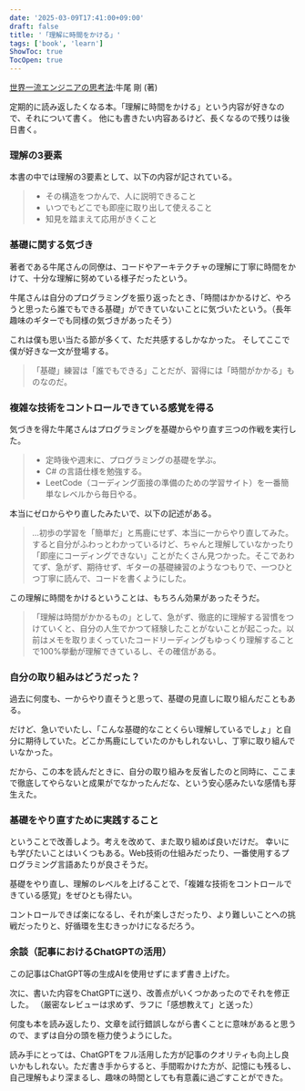 ```yaml
---
date: '2025-03-09T17:41:00+09:00'
draft: false
title: '「理解に時間をかける」'
tags: ['book', 'learn']
ShowToc: true
TocOpen: true
---
```


[世界一流エンジニアの思考法](https://books.bunshun.jp/ud/book/num/1639176800000000000B):牛尾 剛 (著)

定期的に読み返したくなる本。「理解に時間をかける」という内容が好きなので、それについて書く。
他にも書きたい内容あるけど、長くなるので残りは後日書く。

### 理解の3要素

本書の中では理解の3要素として、以下の内容が記されている。

> - その構造をつかんで、人に説明できること
> - いつでもどこでも即座に取り出して使えること
> - 知見を踏まえて応用がきくこと

### 基礎に関する気づき

著者である牛尾さんの同僚は、コードやアーキテクチャの理解に丁寧に時間をかけて、十分な理解に努めている様子だったという。

牛尾さんは自分のプログラミングを振り返ったとき、「時間はかかるけど、やろうと思ったら誰でもできる基礎」ができていないことに気づいたという。（長年趣味のギターでも同様の気づきがあったそう）

これは僕も思い当たる節が多くて、ただ共感するしかなかった。
そしてここで僕が好きな一文が登場する。

> 「基礎」練習は「誰でもできる」ことだが、習得には「時間がかかる」ものなのだ。

### 複雑な技術をコントロールできている感覚を得る

気づきを得た牛尾さんはプログラミングを基礎からやり直す三つの作戦を実行した。

> - 定時後や週末に、プログラミングの基礎を学ぶ。
> - C# の言語仕様を勉強する。
> - LeetCode（コーディング面接の準備のための学習サイト）を一番簡単なレベルから毎日やる。

本当にゼロからやり直したみたいで、以下の記述がある。

> ...初歩の学習を「簡単だ」と馬鹿にせず、本当に一からやり直してみた。すると自分がふわっとわかっているけど、ちゃんと理解していなかったり「即座にコーディングできない」ことがたくさん見つかった。そこであわてず、急がず、期待せず、ギターの基礎練習のようなつもりで、一つひとつ丁寧に読んで、コードを書くようにした。

この理解に時間をかけるということは、もちろん効果があったそうだ。

> 「理解は時間がかかるもの」として、急がず、徹底的に理解する習慣をつけていくと、自分の人生でかつて経験したことがないことが起こった。以前はメモを取りまくっていたコードリーディングもゆっくり理解することで100%挙動が理解できているし、その確信がある。

### 自分の取り組みはどうだった？

過去に何度も、一からやり直そうと思って、基礎の見直しに取り組んだこともある。

だけど、急いでいたし、「こんな基礎的なことくらい理解しているでしょ」と自分に期待していた。どこか馬鹿にしていたのかもしれないし、丁寧に取り組んでいなかった。

だから、この本を読んだときに、自分の取り組みを反省したのと同時に、ここまで徹底してやらないと成果がでなかったんだな、という安心感みたいな感情も芽生えた。

### 基礎をやり直すために実践すること

ということで改善しよう。考えを改めて、また取り組めば良いだけだ。
幸いにも学びたいことはいくつもある。Web技術の仕組みだったり、一番使用するプログラミング言語あたりが良さそうだ。

基礎をやり直し、理解のレベルを上げることで、「複雑な技術をコントロールできている感覚」をぜひとも得たい。

コントロールできば楽になるし、それが楽しさだったり、より難しいことへの挑戦だったりと、好循環を生むきっかけになるだろう。

### 余談（記事におけるChatGPTの活用）

この記事はChatGPT等の生成AIを使用せずにまず書き上げた。

次に、書いた内容をChatGPTに送り、改善点がいくつかあったのでそれを修正した。
（厳密なレビューは求めず、ラフに「感想教えて」と送った）

何度も本を読み返したり、文章を試行錯誤しながら書くことに意味があると思うので、まずは自分の頭を極力使うようにした。

読み手にとっては、ChatGPTをフル活用した方が記事のクオリティも向上し良いかもしれない。ただ書き手からすると、手間暇かけた方が、記憶にも残るし、自己理解もより深まるし、趣味の時間としても有意義に過ごすことができた。
